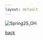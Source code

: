```yaml
---
layout: default
---
```

![Spring25_OH](https://github.com/user-attachments/assets/3c62e722-dd32-4ab5-944b-b3bdc30c5f1e)



[back](./)
